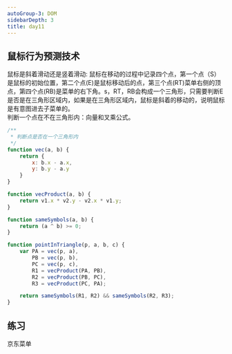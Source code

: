 ```yaml
---
autoGroup-3: DOM
sidebarDepth: 3
title: day11
---
```


## 鼠标行为预测技术
鼠标是斜着滑动还是竖着滑动: 鼠标在移动的过程中记录四个点，第一个点（S）是鼠标的初始位置，第二个点(E)是鼠标移动后的点，第三个点(RT)菜单右侧的顶点，第四个点(RB)是菜单的右下角。s，RT，RB会构成一个三角形，只需要判断E是否是在三角形区域内，如果是在三角形区域内，鼠标是斜着的移动的，说明鼠标是有意图进去子菜单的。    
判断一个点在不在三角形内：向量和叉乘公式。
```js
/**
 * 判断点是否在一个三角形内
 */
function vec(a, b) {
    return {
        x: b.x - a.x,
        y: b.y - a.y
    }
}

function vecProduct(a, b) {
    return v1.x * v2.y - v2.x * v1.y;
}

function sameSymbols(a, b) {
    return (a ^ b) >= 0;
}

function pointInTriangle(p, a, b, c) {
    var PA = vec(p, a),
        PB = vec(p, b),
        PC = vec(p, c),
        R1 = vecProduct(PA, PB),
        R2 = vecProduct(PB, PC),
        R3 = vecProduct(PC, PA);

    return sameSymbols(R1, R2) && sameSymbols(R2, R3);
}
```

## 练习
京东菜单
